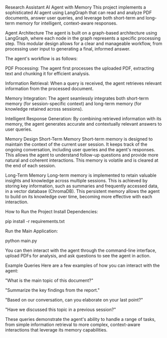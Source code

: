 Research Assistant AI Agent with Memory
This project implements a sophisticated AI agent using LangGraph that can read and analyze PDF documents, answer user queries, and leverage both short-term and long-term memory for intelligent, context-aware responses.

Agent Architecture
The agent is built on a graph-based architecture using LangGraph, where each node in the graph represents a specific processing step. This modular design allows for a clear and manageable workflow, from processing user input to generating a final, informed answer.

The agent's workflow is as follows:

PDF Processing: The agent first processes the uploaded PDF, extracting text and chunking it for efficient analysis.

Information Retrieval: When a query is received, the agent retrieves relevant information from the processed document.

Memory Integration: The agent seamlessly integrates both short-term memory (for session-specific context) and long-term memory (for knowledge retained across sessions).

Intelligent Response Generation: By combining retrieved information with its memory, the agent generates accurate and contextually relevant answers to user queries.

Memory Design
Short-Term Memory
Short-term memory is designed to maintain the context of the current user session. It keeps track of the ongoing conversation, including user queries and the agent's responses. This allows the agent to understand follow-up questions and provide more natural and coherent interactions. This memory is volatile and is cleared at the end of each session.

Long-Term Memory
Long-term memory is implemented to retain valuable insights and knowledge across multiple sessions. This is achieved by storing key information, such as summaries and frequently accessed data, in a vector database (ChromaDB). This persistent memory allows the agent to build on its knowledge over time, becoming more effective with each interaction.

How to Run the Project
Install Dependencies:

pip install -r requirements.txt

Run the Main Application:

python main.py

You can then interact with the agent through the command-line interface, upload PDFs for analysis, and ask questions to see the agent in action.

Example Queries
Here are a few examples of how you can interact with the agent:

"What is the main topic of this document?"

"Summarize the key findings from the report."

"Based on our conversation, can you elaborate on your last point?"

"Have we discussed this topic in a previous session?"

These queries demonstrate the agent's ability to handle a range of tasks, from simple information retrieval to more complex, context-aware interactions that leverage its memory capabilities.